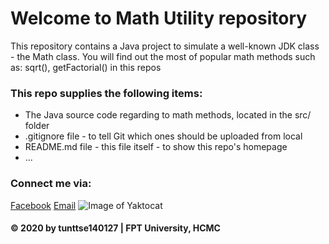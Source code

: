 # Welcome to Math Utility repository
This repository contains a Java project to simulate a well-known JDK class - the Math class. You will find out the most of popular math methods such as: sqrt(), getFactorial() in this repos

### This repo supplies the following items: 
* The Java source code regarding to math methods, located in the src/ folder
* .gitignore file - to tell Git which ones should be uploaded from local
* README.md file - this file itself - to show this repo's homepage
* ...

### Connect me via:
[Facebook](https://www.facebook.com/profile.php?id=100004880717898)
[Email](mailto:insec229@gmail.com)
![Image of Yaktocat](https://octodex.github.com/images/yaktocat.png)

#### © 2020 by tunttse140127 | FPT University, HCMC
